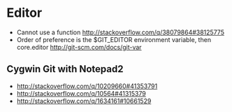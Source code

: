 
Editor
========================
- Cannot use a function http://stackoverflow.com/q/38079864#38125775
- Order of preference is the $GIT_EDITOR environment variable, then core.editor
  http://git-scm.com/docs/git-var

Cygwin Git with Notepad2
------------------------
- http://stackoverflow.com/q/10209660#41353791
- http://stackoverflow.com/q/10564#41315379
- http://stackoverflow.com/q/1634161#10661529

